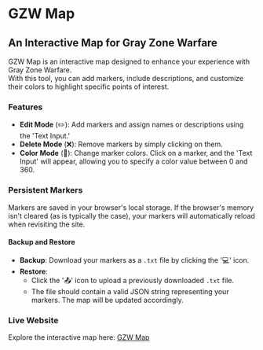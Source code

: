 # GZW Map  
## An Interactive Map for Gray Zone Warfare  

GZW Map is an interactive map designed to enhance your experience with Gray Zone Warfare.  
With this tool, you can add markers, include descriptions, and customize their colors to highlight specific points of interest.  

### Features  
- **Edit Mode** (✏️): Add markers and assign names or descriptions using the 'Text Input.'  
- **Delete Mode** (❌): Remove markers by simply clicking on them.  
- **Color Mode** (🎨): Change marker colors. Click on a marker, and the 'Text Input' will appear, allowing you to specify a color value between 0 and 360.  

### Persistent Markers  
Markers are saved in your browser's local storage. If the browser's memory isn't cleared (as is typically the case), your markers will automatically reload when revisiting the site.  

#### Backup and Restore  
- **Backup**: Download your markers as a `.txt` file by clicking the '💻' icon.  
- **Restore**:  
  - Click the '📤' icon to upload a previously downloaded `.txt` file.  
  - The file should contain a valid JSON string representing your markers. The map will be updated accordingly.  

### Live Website  
Explore the interactive map here: [GZW Map](https://gzwmap.netlify.app)
